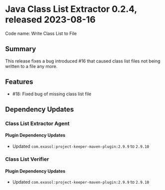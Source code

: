 # Java Class List Extractor 0.2.4, released 2023-08-16

Code name: Write Class List to File

## Summary

This release fixes a bug introduced #16 that caused class list files not being written to a file any more.

## Features

* #18: Fixed bug of missing class list file

## Dependency Updates

### Class List Extractor Agent

#### Plugin Dependency Updates

* Updated `com.exasol:project-keeper-maven-plugin:2.9.9` to `2.9.10`

### Class List Verifier

#### Plugin Dependency Updates

* Updated `com.exasol:project-keeper-maven-plugin:2.9.9` to `2.9.10`
